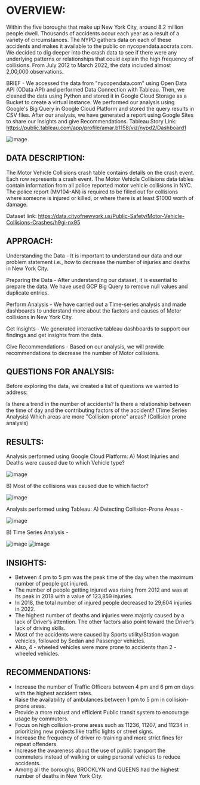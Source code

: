 
# OVERVIEW:
Within the five boroughs that make up New York City, around 8.2 million people dwell. Thousands of accidents occur each year as a result of a variety of circumstances. The NYPD gathers data on each of these accidents and makes it available to the public on nycopendata.socrata.com. We decided to dig deeper into the crash data to see if there were any underlying patterns or relationships that could explain the high frequency of collisions. From July 2012 to March 2022, the data included almost 2,00,000 observations.

BRIEF -
We accessed the data from "nycopendata.com" using Open Data API (OData API) and performed Data Connection with Tableau.
Then, we cleaned the data using Python and stored it in Google Cloud Storage as a Bucket to create a virtual instance.
We performed our analysis using Google's Big Query in Google Cloud Platform and stored the query results in CSV files.
After our analysis, we have generated a report using Google Sites to share our Insights and give Recommendations.
Tableau Story Link: https://public.tableau.com/app/profile/amar.b1158/viz/nypd2/Dashboard1

![image](https://github.com/user-attachments/assets/f8f1a555-307f-4b14-800a-d570c771f081)



## DATA DESCRIPTION:
The Motor Vehicle Collisions crash table contains details on the crash event. Each row represents a crash event. The Motor Vehicle Collisions data tables contain information from all police reported motor vehicle collisions in NYC. The police report (MV104-AN) is required to be filled out for collisions where someone is injured or killed, or where there is at least $1000 worth of damage.

Dataset link: https://data.cityofnewyork.us/Public-Safety/Motor-Vehicle-Collisions-Crashes/h9gi-nx95

## APPROACH:
Understanding the Data - It is important to understand our data and our problem statement i.e., how to decrease the number of injuries and deaths in New York City.

Preparing the Data - After understanding our dataset, it is essential to prepare the data. We have used GCP Big Query to remove null values and duplicate entries.

Perform Analysis - We have carried out a Time-series analysis and made dashboards to understand more about the factors and causes of Motor collisions in New York City.

Get Insights - We generated interactive tableau dashboards to support our findings and get insights from the data.

Give Recommendations - Based on our analysis, we will provide recommendations to decrease the number of Motor collisions.

## QUESTIONS FOR ANALYSIS:
Before exploring the data, we created a list of questions we wanted to address:

Is there a trend in the number of accidents?
Is there a relationship between the time of day and the contributing factors of the accident? (Time Series Analysis)
Which areas are more "Collision-prone" areas? (Collision prone analysis)

## RESULTS:
Analysis performed using Google Cloud Platform:
A) Most Injuries and Deaths were caused due to which Vehicle type?

![image](https://github.com/user-attachments/assets/6bb082ad-13fa-4a28-9373-ec438948bafb)


B) Most of the collisions was caused due to which factor?

![image](https://github.com/user-attachments/assets/2a109bcd-6474-4fe1-9837-150933aa640e)


Analysis performed using Tableau:
A) Detecting Collision-Prone Areas -

![image](https://github.com/user-attachments/assets/56b72e17-544c-4e03-bdf6-fe08a183a537)



B) Time Series Analysis -

![image](https://github.com/user-attachments/assets/5b0f1011-3519-4f9c-9316-1b8528e3297d)
![image](https://github.com/user-attachments/assets/73ba1e75-8284-406f-a718-5d16ab7e8c6a)




## INSIGHTS:
- Between 4 pm to 5 pm was the peak time of the day when the maximum number of people got injured.
- The number of people getting injured was rising from 2012 and was at its peak in 2018 with a value of 123,859 injuries.
- In 2018, the total number of injured people decreased to 29,604 injuries in 2022.
- The highest number of deaths and injuries were majorly caused by a lack of Driver’s attention. The other factors also point toward the Driver’s lack of driving skills.
- Most of the accidents were caused by Sports utility/Station wagon vehicles, followed by Sedan and Passenger vehicles.
- Also, 4 - wheeled vehicles were more prone to accidents than 2 - wheeled vehicles.

## RECOMMENDATIONS:
- Increase the number of Traffic Officers between 4 pm and 6 pm on days with the highest accident rates.
- Raise the availability of ambulances between 1 pm to 5 pm in collision-prone areas.
- Provide a more robust and efficient Public transit system to encourage usage by commuters.
- Focus on high collision-prone areas such as 11236, 11207, and 11234 in prioritizing new projects like traffic lights or street signs.
- Increase the frequency of driver re-training and more strict fines for repeat offenders.
- Increase the awareness about the use of public transport the commuters instead of walking or using personal vehicles to reduce accidents.
- Among all the boroughs, BROOKLYN and QUEENS had the highest number of deaths in New York City.
